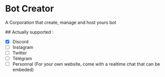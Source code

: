 # Bot Creator

A Corporation that create, manage and host yours bot

## Actually supported : 

- [x] Discord
- [ ] Instagram
- [ ] Twitter
- [ ] Télégram
- [ ] Personnal (For your own website, come with a realtime chat that can be embeded)
